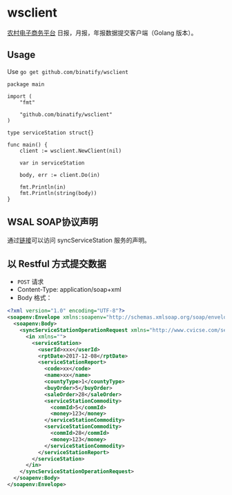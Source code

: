 # wsclient

[农村电子商务平台](http://sqsyscjss.mofcom.gov.cn/login.jhtml) 日报，月报，年报数据提交客户端（Golang 版本）。

## Usage

Use `go get github.com/binatify/wsclient`

```golang
package main

import (
    "fmt"

    "github.com/binatify/wsclient"
)

type serviceStation struct{}

func main() {
    client := wsclient.NewClient(nil)

    var in serviceStation

    body, err := client.Do(in)

    fmt.Println(in)
    fmt.Println(string(body))
}
```

## WSAL SOAP协议声明

通过[链接](http://211.88.20.132:8040/services/syncServiceStation?wsdl)可以访问 syncServiceStation 服务的声明。

## 以 Restful 方式提交数据

- `POST` 请求
- Content-Type: application/soap+xml
- Body 格式：

```xml
<?xml version="1.0" encoding="UTF-8"?>
<soapenv:Envelope xmlns:soapenv="http://schemas.xmlsoap.org/soap/envelope/" xmlns:xsd="http://www.w3.org/2001/XMLSchema" xmlns:xsi="http://www.w3.org/2001/XMLSchema-instance">
  <soapenv:Body>
    <syncServiceStationOperationRequest xmlns="http://www.cvicse.com/service/">
      <in xmlns="">
        <serviceStation>
          <userId>xxx</userId>
          <rptDate>2017-12-08</rptDate>
          <serviceStationReport>
            <code>xx</code>
            <name>xx</name>
            <countyType>1</countyType>
            <buyOrder>5</buyOrder>
            <saleOrder>28</saleOrder>
            <serviceStationCommodity>
              <commId>5</commId>
              <money>123</money>
            </serviceStationCommodity>
            <serviceStationCommodity>
              <commId>28</commId>
              <money>123</money>
            </serviceStationCommodity>
          </serviceStationReport>
        </serviceStation>
      </in>
    </syncServiceStationOperationRequest>
  </soapenv:Body>
</soapenv:Envelope>
```
